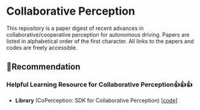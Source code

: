 # Collaborative Perception

This repository is a paper digest of recent advances in collaborative/cooperative perception for autonomous driving. Papers are listed in alphabetical order of the first character. All links to the papers and codes are freely accessible.



## :star2:Recommendation

### Helpful Learning Resource for Collaborative Perception:thumbsup::thumbsup::thumbsup:

- **Library** (CoPerception: SDK for Collaborative Perception) [[code](https://github.com/InterDigitalInc/CompressAI)]
